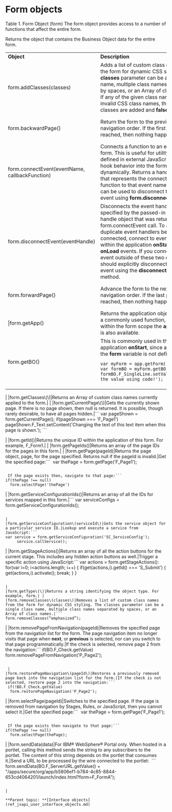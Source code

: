 # Form objects

Table 1. Form Object (form) The form object provides access to a number of functions that affect the entire form.

<table class="table-wrap">
<tr>
<td> <b>Object</b> </td><td> <b>Description</b> </td><td> <b>Example</b> </td>
</tr>
<tr>
<td>form.addClasses(classes)</td>
<td>Adds a list of custom class names to the form for dynamic CSS styling. The <b>classes</b> parameter can be a single class name, multiple class names separated by spaces, or an Array of class names. If any of the given class names are invalid CSS class names, then no classes are added and <b>false</b> is returned.</td>
<td>

```
form.addClasses(“emphasized error”);
```

</td>
</tr>
<tr>
<td>form.backwardPage()</td>
<td>Return the form to the previous page in navigation order. If the first page is reached, then nothing happens.</td>
<td>The following could be used to turn a regular button into a navigation button. In the <b>onClick</b> event of a button:

```
form.backwardPage();
```

</td>
</tr>
<tr>
<td>form.connectEvent(eventName, callbackFunction)</td>
<td>Connects a function to an event on the form. This is useful for utility functions defined in external JavaScript™ files to hook behavior into the form dynamically. Returns a handle object that represents the connection of the function to that event name. The handle can be used to disconnect this same event using <b>form.disconnectEvent</b>.</td>
<td>If there is a F_CurrentUser field, then populate the currentUser:

```
var hndl = form.connectEvent('onLoad', function()
     {
     if(form.getBO().F_CurrentUser)
form.getBO().F_CurrentUser.setValue(app.getCurrentUser());
     }
     });
```

</td>
</tr>
<tr>
<td>form.disconnectEvent(eventHandle)</td>
<td>Disconnects the event handler specified by the passed-in event handle object that was returned by a form.connectEvent call.  To avoid duplicate event handlers being connected, connect to events from within the application <b>onStart</b> or form <b>onLoad</b> events. If you connect to an event outside of these two events, you should explicitly disconnect from the event using the <b>disconnectEvent</b> method.</td>
<td>

```
var hndl = form.connectEvent('onLoad', function()
{
  if(form.getBO().F_CurrentUser)
     form.getBO().F_CurrentUser.setValue(app.getCurrentUser());
  }
  form.disconnectEvent(hndl);
});
```

</td>
</tr>
<tr>
<td>form.forwardPage()</td>
<td>Advance the form to the next page in navigation order. If the last page is reached, then nothing happens.</td>
<td>The following could be used to turn a regular button into a navigation button. In the <b>onClick</b> event of a button:

```
form.forwardPage();
```

</td>
</tr>
<tr>
<td>|form.getApp()</td>
<td> Returns the application object: app. Not a commonly used function, because within the form scope the <b>app</b> variable is also available.</td>
</tr>
<tr>
<td>form.getBO()</td>
Returns the object that contains the Business Object data for the entire form.</td>
<td>This is commonly used in the application <b>onStart</b>, since at this scope the <b>form</b> variable is not defined.

```
var myForm = app.getForm('F_Form1');
var formBO = myForm.getBO();
formBO.F_SingleLine.setValue('setting the value using code!');
```

</td>
</tr>
<tr>
<td>
</table>
|
|form.getClasses\(\)|Returns an Array of custom class names currently applied to the form.| |
|form.getCurrentPage\(\)|Gets the currently shown page. If there is no page shown, then null is returned. It is possible, though rarely desirable, to have all pages hidden.|```
var pageShown = form.getCurrentPage();
if(pageShown === 'F_Page1')
  pageShown.F_Text.setContent('Changing the text of this text item when this page is shown.');
```

|
|form.getId\(\)|Returns the unique ID within the application of this form. For example, F\_Form1.| |
|form.getPageIds\(\)|Returns an array of the page IDs for the pages in this form.| |
|form.getPage\(pageId\)|Returns the page object, page, for the page specified. Returns null if the pageId is invalid.|Get the specified page:```
 var thePage = form.getPage('F_Page1');
```

 If the page exists then, navigate to that page:```
if(thePage !== null) 
  form.selectPage('thePage')
```

|
|form.getServiceConfigurationIds\(\)|Returns an array of all the IDs for services mapped in this form.|```
var serviceConfigs = form.getServiceConfigurationIds();
```

|
|form.getServiceConfiguration\(serviceId\)|Gets the service object for a particular service ID.|Lookup and execute a service from JavaScript:```
var service = form.getServiceConfiguration('SC_ServiceConfig');
     service.callService();
```

|
|form.getStageActions\(\)|Returns an array of all the action buttons for the current stage. This includes any hidden action buttons as well.|Trigger a specific action using JavaScript:```
var actions = form.getStageActions():
for(var i=0; i<actions.length; i++)
     {
     if(get(actions,i).getId() === 'S_Submit')
     {
     get(actions,i).activate();
     break;
     }
     }
```

|
|form.getType\(\)|Returns a string identifying the object type. For example, form.| |
|form.removeClasses\(classes\)|Removes a list of custom class names from the form for dynamic CSS styling. The classes parameter can be a single class name, multiple class names separated by spaces, or an Array of class names.|```
form.removeClasses(“emphasized”);
```

|
|form.removePageFromNavigation\(pageId\)|Removes the specified page from the navigation list for the form. The page navigation item no longer visits that page when **next**, or **previous** is selected, nor can you switch to that page programmatically.|If the check is selected, remove page 2 from the navigation:```
if(BO.F_Check.getValue)
  form.removePageFromNavigation('P_Page2');
```

 |
|form.restorePageNavigation\(pageId\)|Restores a previously removed page back into the navigation list for the form.|If the check is not selected, restore page 2 into the navigation:```
 if(!BO.F_Check.getValue)
  form.restorePageNavigation('P_Page2');
```

|
|form.selectPage\(pageId\)|Switches to the specified page. If the page is removed from navigation by Stages, Rules, or JavaScript, then you cannot select it.|Get the specified page:```
 var thePage = form.getPage('F_Page1');
```

 If the page exists then navigate to that page:```
if(thePage !== null) 
  form.selectPage(thePage);
```

|
|form.sendData\(data\)|For IBM® WebSphere® Portal only. When hosted in a portlet, calling this method sends the string to any subscribers to the portlet. The content of this string depends on the portlet that consumes it.|Send a URL to be processed by the wire connected to the portlet:  ```
form.sendData(BO.F_ServerURL.getValue() + "/apps/secure/org/app/b5806ef1-b784-4c85-8844-653cd4064201/launch/index.html?form=F_FormA"); 
```

|

**Parent topic: **[Interface objects](ref_jsapi_user_interface_objects.md)

